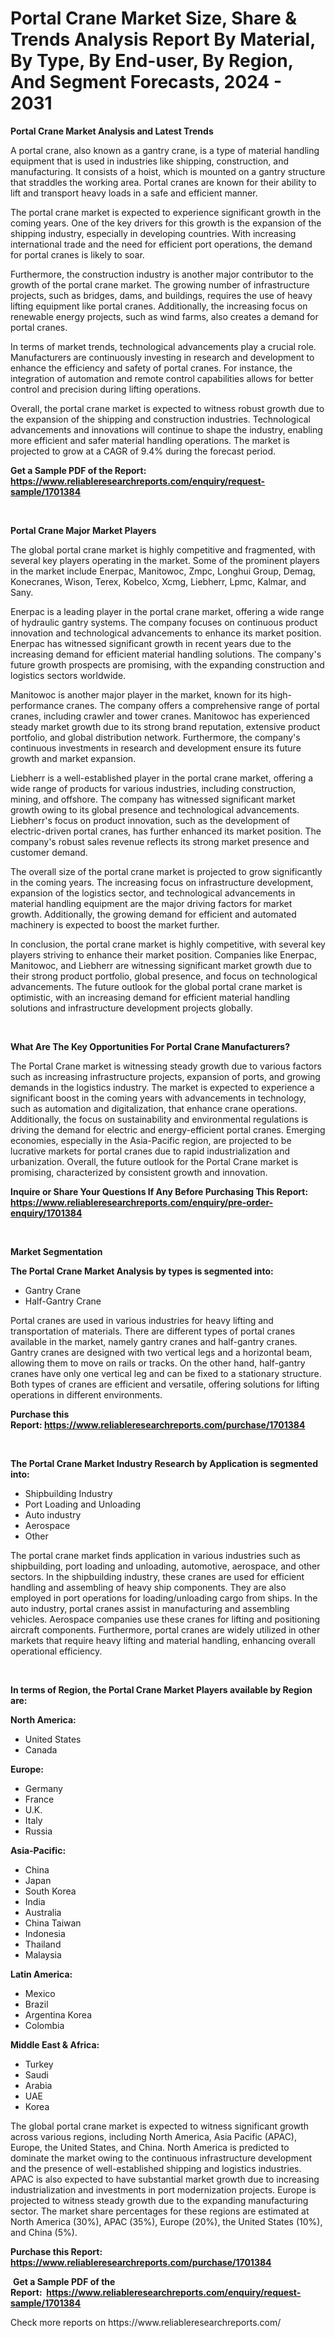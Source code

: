 <p><h1>Portal Crane Market Size, Share & Trends Analysis Report By Material, By Type, By End-user, By Region, And Segment Forecasts, 2024 - 2031</h1></p><p><strong>Portal Crane Market Analysis and Latest Trends</strong></p>
<p><p>A portal crane, also known as a gantry crane, is a type of material handling equipment that is used in industries like shipping, construction, and manufacturing. It consists of a hoist, which is mounted on a gantry structure that straddles the working area. Portal cranes are known for their ability to lift and transport heavy loads in a safe and efficient manner.</p><p>The portal crane market is expected to experience significant growth in the coming years. One of the key drivers for this growth is the expansion of the shipping industry, especially in developing countries. With increasing international trade and the need for efficient port operations, the demand for portal cranes is likely to soar.</p><p>Furthermore, the construction industry is another major contributor to the growth of the portal crane market. The growing number of infrastructure projects, such as bridges, dams, and buildings, requires the use of heavy lifting equipment like portal cranes. Additionally, the increasing focus on renewable energy projects, such as wind farms, also creates a demand for portal cranes.</p><p>In terms of market trends, technological advancements play a crucial role. Manufacturers are continuously investing in research and development to enhance the efficiency and safety of portal cranes. For instance, the integration of automation and remote control capabilities allows for better control and precision during lifting operations.</p><p>Overall, the portal crane market is expected to witness robust growth due to the expansion of the shipping and construction industries. Technological advancements and innovations will continue to shape the industry, enabling more efficient and safer material handling operations. The market is projected to grow at a CAGR of 9.4% during the forecast period.</p></p>
<p><strong>Get a Sample PDF of the Report:&nbsp; <a href="https://www.reliableresearchreports.com/enquiry/request-sample/1701384">https://www.reliableresearchreports.com/enquiry/request-sample/1701384</a></strong></p>
<p>&nbsp;</p>
<p><strong>Portal Crane Major Market Players</strong></p>
<p><p>The global portal crane market is highly competitive and fragmented, with several key players operating in the market. Some of the prominent players in the market include Enerpac, Manitowoc, Zmpc, Longhui Group, Demag, Konecranes, Wison, Terex, Kobelco, Xcmg, Liebherr, Lpmc, Kalmar, and Sany.</p><p>Enerpac is a leading player in the portal crane market, offering a wide range of hydraulic gantry systems. The company focuses on continuous product innovation and technological advancements to enhance its market position. Enerpac has witnessed significant growth in recent years due to the increasing demand for efficient material handling solutions. The company's future growth prospects are promising, with the expanding construction and logistics sectors worldwide.</p><p>Manitowoc is another major player in the market, known for its high-performance cranes. The company offers a comprehensive range of portal cranes, including crawler and tower cranes. Manitowoc has experienced steady market growth due to its strong brand reputation, extensive product portfolio, and global distribution network. Furthermore, the company's continuous investments in research and development ensure its future growth and market expansion.</p><p>Liebherr is a well-established player in the portal crane market, offering a wide range of products for various industries, including construction, mining, and offshore. The company has witnessed significant market growth owing to its global presence and technological advancements. Liebherr's focus on product innovation, such as the development of electric-driven portal cranes, has further enhanced its market position. The company's robust sales revenue reflects its strong market presence and customer demand.</p><p>The overall size of the portal crane market is projected to grow significantly in the coming years. The increasing focus on infrastructure development, expansion of the logistics sector, and technological advancements in material handling equipment are the major driving factors for market growth. Additionally, the growing demand for efficient and automated machinery is expected to boost the market further.</p><p>In conclusion, the portal crane market is highly competitive, with several key players striving to enhance their market position. Companies like Enerpac, Manitowoc, and Liebherr are witnessing significant market growth due to their strong product portfolio, global presence, and focus on technological advancements. The future outlook for the global portal crane market is optimistic, with an increasing demand for efficient material handling solutions and infrastructure development projects globally.</p></p>
<p>&nbsp;</p>
<p><strong>What Are The Key Opportunities For Portal Crane Manufacturers?</strong></p>
<p><p>The Portal Crane market is witnessing steady growth due to various factors such as increasing infrastructure projects, expansion of ports, and growing demands in the logistics industry. The market is expected to experience a significant boost in the coming years with advancements in technology, such as automation and digitalization, that enhance crane operations. Additionally, the focus on sustainability and environmental regulations is driving the demand for electric and energy-efficient portal cranes. Emerging economies, especially in the Asia-Pacific region, are projected to be lucrative markets for portal cranes due to rapid industrialization and urbanization. Overall, the future outlook for the Portal Crane market is promising, characterized by consistent growth and innovation.</p></p>
<p><strong>Inquire or Share Your Questions If Any Before Purchasing This Report: <a href="https://www.reliableresearchreports.com/enquiry/pre-order-enquiry/1701384">https://www.reliableresearchreports.com/enquiry/pre-order-enquiry/1701384</a></strong></p>
<p>&nbsp;</p>
<p><strong>Market Segmentation</strong></p>
<p><strong>The Portal Crane Market Analysis by types is segmented into:</strong></p>
<p><ul><li>Gantry Crane</li><li>Half-Gantry Crane</li></ul></p>
<p><p>Portal cranes are used in various industries for heavy lifting and transportation of materials. There are different types of portal cranes available in the market, namely gantry cranes and half-gantry cranes. Gantry cranes are designed with two vertical legs and a horizontal beam, allowing them to move on rails or tracks. On the other hand, half-gantry cranes have only one vertical leg and can be fixed to a stationary structure. Both types of cranes are efficient and versatile, offering solutions for lifting operations in different environments.</p></p>
<p><strong>Purchase this Report:&nbsp;<a href="https://www.reliableresearchreports.com/purchase/1701384">https://www.reliableresearchreports.com/purchase/1701384</a></strong></p>
<p>&nbsp;</p>
<p><strong>The Portal Crane Market Industry Research by Application is segmented into:</strong></p>
<p><ul><li>Shipbuilding Industry</li><li>Port Loading and Unloading</li><li>Auto industry</li><li>Aerospace</li><li>Other</li></ul></p>
<p><p>The portal crane market finds application in various industries such as shipbuilding, port loading and unloading, automotive, aerospace, and other sectors. In the shipbuilding industry, these cranes are used for efficient handling and assembling of heavy ship components. They are also employed in port operations for loading/unloading cargo from ships. In the auto industry, portal cranes assist in manufacturing and assembling vehicles. Aerospace companies use these cranes for lifting and positioning aircraft components. Furthermore, portal cranes are widely utilized in other markets that require heavy lifting and material handling, enhancing overall operational efficiency.</p></p>
<p>&nbsp;</p>
<p><strong>In terms of Region, the Portal Crane Market Players available by Region are:</strong></p>
<p>
    <p> <strong> North America: </strong>
        <ul>
            <li>United States</li>
            <li>Canada</li>
        </ul>
        </p> 
    <p> <strong> Europe: </strong>
        <ul>
            <li>Germany</li>
            <li>France</li>
            <li>U.K.</li>
            <li>Italy</li>
            <li>Russia</li>
        </ul>
        </p> 
    <p> <strong> Asia-Pacific: </strong>
        <ul>
            <li>China</li>
            <li>Japan</li>
            <li>South Korea</li>
            <li>India</li>
            <li>Australia</li>
            <li>China Taiwan</li>
            <li>Indonesia</li>
            <li>Thailand</li>
            <li>Malaysia</li>
        </ul>
        </p> 
    <p> <strong> Latin America: </strong>
        <ul>
            <li>Mexico</li>
            <li>Brazil</li>
            <li>Argentina Korea</li>
            <li>Colombia</li>
        </ul>
        </p> 
    <p> <strong> Middle East & Africa: </strong>
        <ul>
            <li>Turkey</li>
            <li>Saudi</li>
            <li>Arabia</li>
            <li>UAE</li>
            <li>Korea</li>
        </ul>
    </p>
    </p>
<p><p>The global portal crane market is expected to witness significant growth across various regions, including North America, Asia Pacific (APAC), Europe, the United States, and China. North America is predicted to dominate the market owing to the continuous infrastructure development and the presence of well-established shipping and logistics industries. APAC is also expected to have substantial market growth due to increasing industrialization and investments in port modernization projects. Europe is projected to witness steady growth due to the expanding manufacturing sector. The market share percentages for these regions are estimated at North America (30%), APAC (35%), Europe (20%), the United States (10%), and China (5%).</p></p>
<p><strong>Purchase this Report: <a href="https://www.reliableresearchreports.com/purchase/1701384">https://www.reliableresearchreports.com/purchase/1701384</a></strong></p>
<p>&nbsp;<strong>Get a Sample PDF of the Report:&nbsp;&nbsp;<a href="https://www.reliableresearchreports.com/enquiry/request-sample/1701384">https://www.reliableresearchreports.com/enquiry/request-sample/1701384</a></strong></p>
<p><strong></strong></p>
<p>Check more reports on https://www.reliableresearchreports.com/</p>